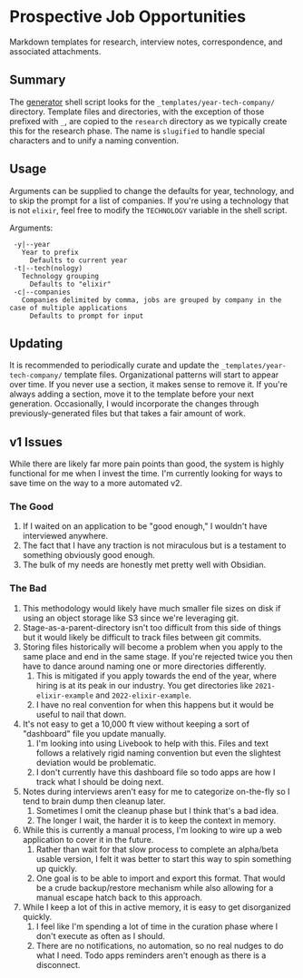 # Prospective Job Opportunities

Markdown templates for research, interview notes, correspondence, and associated attachments.

## Summary

The [generator](generate.sh) shell script looks for the `_templates/year-tech-company/` directory. Template files and directories, with the exception of those prefixed with `_`, are copied to the `research` directory as we typically create this for the research phase. The name is `slugified` to handle special characters and to unify a naming convention.

## Usage

Arguments can be supplied to change the defaults for year, technology, and to skip the prompt for a list of companies. If you're using a technology that is not `elixir`, feel free to modify the `TECHNOLOGY` variable in the shell script.

Arguments:
```shell
 -y|--year
   Year to prefix
     Defaults to current year
 -t|--tech(nology)
   Technology grouping
     Defaults to "elixir"
 -c|--companies
   Companies delimited by comma, jobs are grouped by company in the case of multiple applications
     Defaults to prompt for input
```

## Updating

It is recommended to periodically curate and update the `_templates/year-tech-company/` template files. Organizational patterns will start to appear over time. If you never use a section, it makes sense to remove it. If you're always adding a section, move it to the template before your next generation. Occasionally, I would incorporate the changes through previously-generated files but that takes a fair amount of work.

## v1 Issues

While there are likely far more pain points than good, the system is highly functional for me when I invest the time. I'm currently looking for ways to save time on the way to a more automated v2.

### The Good

1. If I waited on an application to be "good enough," I wouldn't have interviewed anywhere.
2. The fact that I have any traction is not miraculous but is a testament to something obviously good enough.
3. The bulk of my needs are honestly met pretty well with Obsidian.

### The Bad

1. This methodology would likely have much smaller file sizes on disk if using an object storage like S3 since we're leveraging git.
2. Stage-as-a-parent-directory isn't too difficult from this side of things but it would likely be difficult to track files between git commits.
3. Storing files historically will become a problem when you apply to the same place and end in the same stage. If you're rejected twice you then have to dance around naming one or more directories differently.
    1. This is mitigated if you apply towards the end of the year, where hiring is at its peak in our industry. You get directories like `2021-elixir-example` and `2022-elixir-example`.
    2. I have no real convention for when this happens but it would be useful to nail that down.
4. It's not easy to get a 10,000 ft view without keeping a sort of "dashboard" file you update manually.
    1. I'm looking into using Livebook to help with this. Files and text follows a relatively rigid naming convention but even the slightest deviation would be problematic.
    2. I don't currently have this dashboard file so todo apps are how I track what I should be doing next.
5. Notes during interviews aren't easy for me to categorize on-the-fly so I tend to brain dump then cleanup later.
    1. Sometimes I omit the cleanup phase but I think that's a bad idea.
    2. The longer I wait, the harder it is to keep the context in memory.
6. While this is currently a manual process, I'm looking to wire up a web application to cover it in the future.
    1. Rather than wait for that slow process to complete an alpha/beta usable version, I felt it was better to start this way to spin something up quickly.
    2. One goal is to be able to import and export this format. That would be a crude backup/restore mechanism while also allowing for a manual escape hatch back to this approach.
7. While I keep a lot of this in active memory, it is easy to get disorganized quickly.
    1. I feel like I'm spending a lot of time in the curation phase where I don't execute as often as I should.
    2. There are no notifications, no automation, so no real nudges to do what I need. Todo apps reminders aren't enough as there is a disconnect.
